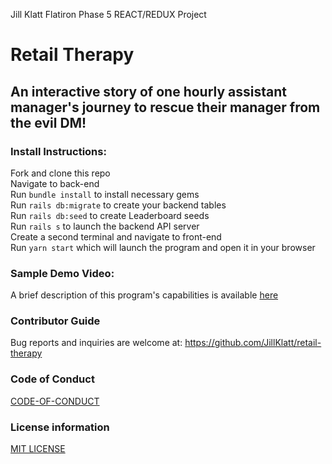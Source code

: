 Jill Klatt Flatiron Phase 5 REACT/REDUX Project
# Retail Therapy

## An interactive story of one hourly assistant manager's journey to rescue their manager from the evil DM!

### Install Instructions:
Fork and clone this repo
<br />
Navigate to back-end
<br />
Run ```bundle install``` to install necessary gems
<br />
Run ```rails db:migrate``` to create your backend tables
<br />
Run ```rails db:seed``` to create Leaderboard seeds
<br />
Run ```rails s``` to launch the backend API server
<br />
Create a second terminal and navigate to front-end
<br />
Run ```yarn start``` which will launch the program and open it in your browser

### Sample Demo Video:
A brief description of this program's capabilities is available [here](https://www.youtube.com/watch?v=wp_YVFNdPhA&ab_channel=JillKlatt)

### Contributor Guide
Bug reports and inquiries are welcome at: https://github.com/JillKlatt/retail-therapy

### Code of Conduct
[CODE-OF-CONDUCT](https://github.com/JillKlatt/retail-therapy/blob/main/CODE-OF-CONDUCT.md)

### License information
[MIT LICENSE](https://github.com/JillKlatt/retail-therapy/blob/main/LICENSE)